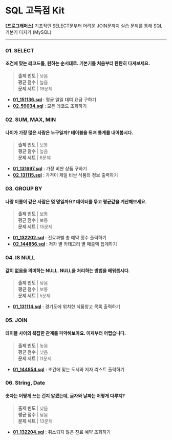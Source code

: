# SQL 고득점 Kit
**[[프로그래머스]](https://school.programmers.co.kr/learn/challenges?tab=sql_practice_kit)** 
기초적인 SELECT문부터 어려운 JOIN문까지 실습 문제를 통해 SQL 기본기 다지기 (MySQL)
***

### 01. SELECT
#### 조건에 맞는 레코드를, 원하는 순서대로. 기본기를 처움부터 탄탄히 다져보세요.
> **출제 빈도** | 낮음 </br>
> **평균 점수** | 높음 </br>
> **문제 세트** | 19문제
* [**01_151136.sql**](01.%20SELECT/01_151136.sql) : 평균 일일 대여 요금 구하기
* [**02_59034.sql**](01.%20SELECT/02_59034.sql) : 모든 레코드 조회하기

### 02. SUM, MAX, MIN
#### 나이가 가장 많은 사람은 누구일까? 테이블을 뒤져 통계를 내어봅시다.
> **출제 빈도** | 보통 </br>
> **평균 점수** | 높음 </br>
> **문제 세트** | 6문제
* [**01_131697.sql**](02.%20SUM%2C%20MAX%2C%20MIN/01_131697.sql) : 가장 비싼 상품 구하기
* [**02_131115.sql**](02.%20SUM%2C%20MAX%2C%20MIN/02_131115.sql) : 가격이 제일 비싼 식품의 정보 출력하기

### 03. GROUP BY
#### 나랑 이름이 같은 사람은 몇 명일까요? 데이터를 묶고 평균값을 계산해보세요.
> **출제 빈도** | 보통 </br>
> **평균 점수** | 보통 </br>
> **문제 세트** | 15문제
* [**01_132202.sql**](03.%20GROUP%20BY/01_132202.sql) : 진료과별 총 예약 횟수 출력하기
* [**02_144856.sql**](03.%20GROUP%20BY/02_144856.sql) : 저자 별 카테고리 별 매출액 집계하기

### 04. IS NULL
#### 값이 없음을 의미하는 NULL. NULL을 처리하는 방법을 배워봅시다.
> **출제 빈도** | 낮음 </br>
> **평균 점수** | 보통 </br>
> **문제 세트** | 5문제
* [**01_131114.sql**](04.%20IS%20NULL/01_131114.sql) : 경기도에 위치한 식품창고 목록 출력하기

### 05. JOIN
#### 테이블 사이의 복잡한 관계를 파악해보아요. 이제부터 어렵습니다.
> **출제 빈도** | 높음 </br>
> **평균 점수** | 낮음 </br>
> **문제 세트** | 11문제
* [**01_144854.sql**](05.%20JOIN/01_144854.sql) : 조건에 맞는 도서와 저자 리스트 출력하기

### 06. String, Date
#### 숫자는 어떻게 쓰는 건지 알겠는데, 글자와 날짜는 어떻게 다루지?
> **출제 빈도** | 낮음 </br>
> **평균 점수** | 낮음 </br>
> **문제 세트** | 13문제
* [**01_132204.sql**](06.%20String%2C%20Date/01_132204.sql) : 취소되지 않은 진료 예약 조회하기